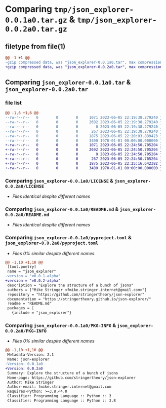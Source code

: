 # Comparing `tmp/json_explorer-0.0.1a0.tar.gz` & `tmp/json_explorer-0.0.2a0.tar.gz`

## filetype from file(1)

```diff
@@ -1 +1 @@
-gzip compressed data, was "json_explorer-0.0.1a0.tar", max compression
+gzip compressed data, was "json_explorer-0.0.2a0.tar", max compression
```

## Comparing `json_explorer-0.0.1a0.tar` & `json_explorer-0.0.2a0.tar`

### file list

```diff
@@ -1,6 +1,6 @@
--rw-r--r--   0        0        0     1071 2023-06-05 22:19:38.279240 json_explorer-0.0.1a0/LICENSE
--rw-r--r--   0        0        0     2692 2023-06-05 22:19:38.279240 json_explorer-0.0.1a0/README.md
--rw-r--r--   0        0        0        0 2023-06-05 22:19:38.279240 json_explorer-0.0.1a0/json_explorer/__init__.py
--rw-r--r--   0        0        0      267 2023-06-05 22:19:38.279240 json_explorer-0.0.1a0/json_explorer/foo.py
--rw-r--r--   0        0        0     1875 2023-06-05 22:20:03.839423 json_explorer-0.0.1a0/pyproject.toml
--rw-r--r--   0        0        0     3400 1970-01-01 00:00:00.000000 json_explorer-0.0.1a0/PKG-INFO
+-rw-r--r--   0        0        0     1071 2023-06-05 22:24:50.705204 json_explorer-0.0.2a0/LICENSE
+-rw-r--r--   0        0        0     2692 2023-06-05 22:24:50.705204 json_explorer-0.0.2a0/README.md
+-rw-r--r--   0        0        0        0 2023-06-05 22:24:50.705204 json_explorer-0.0.2a0/json_explorer/__init__.py
+-rw-r--r--   0        0        0      267 2023-06-05 22:24:50.705204 json_explorer-0.0.2a0/json_explorer/foo.py
+-rw-r--r--   0        0        0     1875 2023-06-05 22:25:16.642382 json_explorer-0.0.2a0/pyproject.toml
+-rw-r--r--   0        0        0     3400 1970-01-01 00:00:00.000000 json_explorer-0.0.2a0/PKG-INFO
```

### Comparing `json_explorer-0.0.1a0/LICENSE` & `json_explorer-0.0.2a0/LICENSE`

 * *Files identical despite different names*

### Comparing `json_explorer-0.0.1a0/README.md` & `json_explorer-0.0.2a0/README.md`

 * *Files identical despite different names*

### Comparing `json_explorer-0.0.1a0/pyproject.toml` & `json_explorer-0.0.2a0/pyproject.toml`

 * *Files 0% similar despite different names*

```diff
@@ -1,10 +1,10 @@
 [tool.poetry]
 name = "json_explorer"
-version = "v0.0.1-alpha"
+version = "v0.0.2-alpha"
 description = "Explore the structure of a bunch of jsons"
 authors = ["Mike Stringer <fmike.stringer.internet@gmail.com>"]
 repository = "https://github.com/stringertheory/json-explorer"
 documentation = "https://stringertheory.github.io/json-explorer/"
 readme = "README.md"
 packages = [
   {include = "json_explorer"}
```

### Comparing `json_explorer-0.0.1a0/PKG-INFO` & `json_explorer-0.0.2a0/PKG-INFO`

 * *Files 0% similar despite different names*

```diff
@@ -1,10 +1,10 @@
 Metadata-Version: 2.1
 Name: json-explorer
-Version: 0.0.1a0
+Version: 0.0.2a0
 Summary: Explore the structure of a bunch of jsons
 Home-page: https://github.com/stringertheory/json-explorer
 Author: Mike Stringer
 Author-email: fmike.stringer.internet@gmail.com
 Requires-Python: >=3.8,<4.0
 Classifier: Programming Language :: Python :: 3
 Classifier: Programming Language :: Python :: 3.8
```

